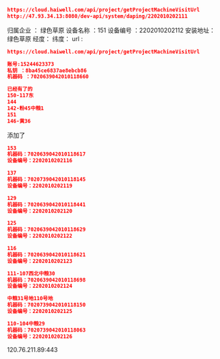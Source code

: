 ```json
https://cloud.haiwell.com/api/project/getProjectMachineVisitUrl
http://47.93.34.13:8080/dev-api/system/daping/2202010202111
```

归属企业 ： 绿色草原
设备名称 ：151
设备编号 ：2202010202112
安装地址： 绿色草原
经度：
纬度：
url :
```json
https://cloud.haiwell.com/api/project/getProjectMachineVisitUrl
```

```json
账号:15244623373
私钥 ：8ba45ce6837ae8ebcb86
机器码 ：7020639042010118660

```

```json
已经有了的
150-117东
144
142-粉45中粮1
151
146-黄36

```
添加了 
```json
153
机器码：7020639042010118617
设备编号：2202010202116

137
机器码：7020739042010118145
设备编号：2202010202119

129
机器码：7020639042010118441
设备编号：2202010202120

125
机器码：7020639042010118629
设备编号：2202010202122

116
机器码：7020639042010118621
设备编号：2202010202123

111-107西北中粮30
机器码：7020639042010118698
设备编号：2202010202124

中粮31号地110号地
机器码：7020739042010118150
设备编号：2202010202125

110-104中粮29
机器码：7020739042010118063
设备编号：2202010202126


```



120.76.211.89:443